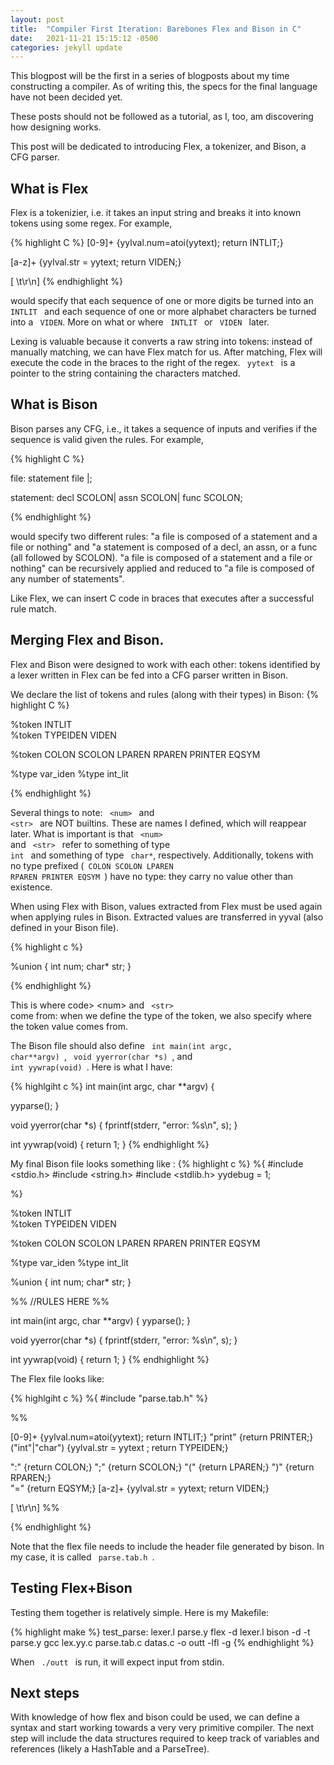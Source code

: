 ```yaml
---
layout: post
title:  "Compiler First Iteration: Barebones Flex and Bison in C"
date:   2021-11-21 15:15:12 -0500
categories: jekyll update
---
```

This blogpost will be the first in a series of blogposts about my time constructing a compiler. As of writing this, the specs for the final language have not been decided yet.

These posts should not be followed as a tutorial, as I, too, am discovering how designing works.

This post will be dedicated to introducing Flex, a tokenizer, and Bison, a CFG parser.

## What is Flex
Flex is a tokenizier, i.e. it takes an input string and breaks it into known tokens using some regex. For example, 

{% highlight C %}
[0-9]+       {yylval.num=atoi(yytext); return INTLIT;}

[a-z]+    {yylval.str = yytext;   return VIDEN;}

[ \t\r\n]
{% endhighlight %}

would specify that each sequence of one or more digits be turned into an <code> INTLIT </code> and each sequence of one or more alphabet characters be turned into a <code> VIDEN</code>. More on what or where <code> INTLIT </code> or <code> VIDEN </code> later.

Lexing is valuable because it converts a raw string into tokens: instead of manually matching, we can have Flex match for us. After matching, Flex will execute the code in the braces to the right of the regex. <code> yytext </code> is a pointer to the string containing the characters matched.


## What is Bison
Bison parses any CFG, i.e., it takes a sequence of inputs and verifies if the sequence is valid given the rules. For example, 

{% highlight C %}

file: statement file |;

statement: decl SCOLON| assn SCOLON| func SCOLON;

{% endhighlight %}

would specify two different rules: "a file is composed of a statement and a file or nothing" and "a statement is composed of a decl, an assn, or a func (all followed by SCOLON). "a file is composed of a statement and a file or nothing" can be recursively applied and reduced to "a file is composed of any number of statements". 

Like Flex, we can insert C code in braces that executes after a successful rule match. 

## Merging Flex and Bison.

Flex and Bison were designed to work with each other: tokens identified by a lexer written in Flex can be fed into a CFG parser written in Bison. 

We declare the list of tokens and rules (along with their types) in Bison: 
{% highlight C %}

%token  <num> INTLIT  
%token  <str> TYPEIDEN VIDEN 

%token  COLON   SCOLON  LPAREN  RPAREN  PRINTER EQSYM 

%type<str> var_iden
%type<num> int_lit

{% endhighlight %}

Several things to note: <code> \<num\> </code> and <code> \<str\> </code> are NOT builtins. These are names I defined, which will reappear later. What is important is that <code> \<num\> </code> and <code> \<str\> </code> refer to something of type <code> int </code> and something of type <code> char*</code>, respectively. Additionally, tokens with no type prefixed (<code> COLON SCOLON LPAREN RPAREN PRINTER EQSYM </code>) have no type: they carry no value other than existence. 

When using Flex with Bison, values extracted from Flex must be used again when applying rules in Bison. Extracted values are transferred in yyval (also defined in your Bison file). 

{% highlight c %}

%union {
    int num;
    char* str;
}


{% endhighlight %}

This is where code> \<num\> </code> and <code> \<str\> </code> come from: when we define the type of the token, we also specify where the token value comes from. 

The Bison file should also define <code> int main(int argc, char**argv) </code>, <code> void yyerror(char *s) </code>, and <code> int yywrap(void) </code>. Here is what I have: 

{% highlgiht c %}
int main(int argc, char **argv) {

  yyparse();
}

void yyerror(char *s)
{
  fprintf(stderr, "error: %s\n", s);
}

int yywrap(void) {
  return 1;
}
{% endhighlight %}

My final Bison file looks something like :
{% highlight c %}
%{
    #include <stdio.h>
    #include <string.h>
    #include <stdlib.h>
    yydebug = 1;



%}

%token  <num> INTLIT  
%token  <str> TYPEIDEN VIDEN 

%token  COLON   SCOLON  LPAREN  RPAREN  PRINTER EQSYM 

%type<str> var_iden
%type<num> int_lit

%union {
    int num;
    char* str;
}


%%
//RULES HERE
%%

int main(int argc, char **argv) {
  yyparse();
}


void yyerror(char *s)
{
  fprintf(stderr, "error: %s\n", s);
}

int yywrap(void) {
  return 1;
}
{% endhighlight %}

The Flex file looks like:

{% highlgiht c %}
%{
    #include "parse.tab.h"
%}

%%

[0-9]+       {yylval.num=atoi(yytext); return INTLIT;}
"print"     {return PRINTER;}
("int"|"char")  {yylval.str = yytext ;  return TYPEIDEN;}

":"         {return  COLON;}
";"         {return SCOLON;}
"("         {return LPAREN;}
")"         {return RPAREN;}    
"="         {return EQSYM;}
[a-z]+    {yylval.str = yytext;   return VIDEN;}

[ \t\r\n]
%%

{% endhighlight %}

Note that the flex file needs to include the header file generated by bison. In my case, it is called <code> parse.tab.h </code>.

## Testing Flex+Bison

Testing them together is relatively simple. Here is my Makefile:

{% highlight make %}
test_parse: lexer.l parse.y
	flex -d lexer.l 
	bison -d -t parse.y 
	gcc lex.yy.c parse.tab.c datas.c -o outt -lfl -g
{% endhighlight %}

When <code> ./outt </code> is run, it will expect input from stdin. 

## Next steps

With knowledge of how flex and bison could be used, we can define a syntax and start working towards a very very primitive compiler. The next step will include the data structures required to keep track of variables and references (likely a HashTable and a ParseTree).